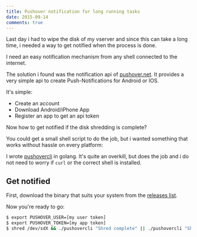 ```yaml
---
title: Pushover notification for long running tasks
date: 2015-09-14
comments: true
---
```


Last day i had to wipe the disk of my vserver and since this can take a long time, i needed a way to get notified when the process is done.

I need an easy notification mechanism from any shell connected to the internet. 

The solution i found was the notification api of [pushover.net](https://pushover.net). It provides a very simple api to create Push-Notifications for Android or IOS.

It's simple:

- Create an account
- Download Android/iPhone App
- Register an app to get an api token

Now how to get notified if the disk shredding is complete?

You could get a small shell script to do the job, but i wanted something that works without hassle on every platform:

I wrote [pushovercli](https://github.com/blang/pushovercli) in golang. 
It's quite an overkill, but does the job and i do not need to worry if `curl` or the correct shell is installed.

Get notified
------------

First, download the binary that suits your system from the [releases list](https://github.com/blang/pushovercli/releases).

Now you're ready to go:
```bash
$ export PUSHOVER_USER=[my user token]
$ export PUSHOVER_TOKEN=[my app token]
$ shred /dev/sdX && ./pushovercli "Shred complete" || ./pushovercli "Shred failed"
```
